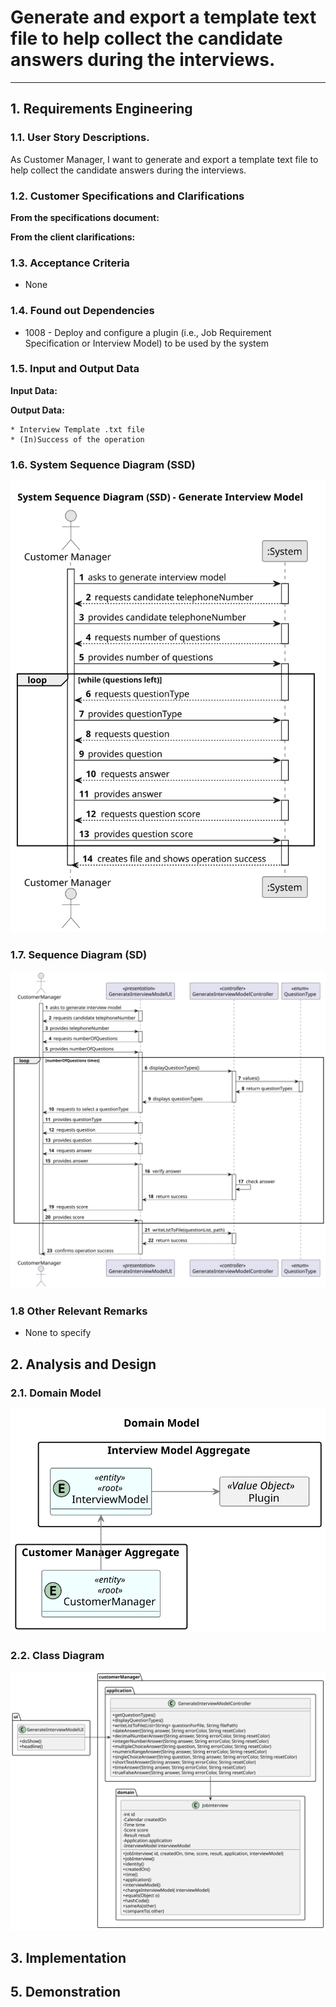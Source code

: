 # Generate and export a template text file to help collect the candidate answers during the interviews.

--------

## 1. Requirements Engineering

### 1.1. User Story Descriptions.

As Customer Manager, I want to generate and export a template text file to help collect the candidate answers during the interviews.

### 1.2. Customer Specifications and Clarifications

**From the specifications document:**

**From the client clarifications:**

### 1.3. Acceptance Criteria

* None

### 1.4. Found out Dependencies

* 1008 - Deploy and configure a plugin (i.e., Job Requirement Specification or Interview Model) to be used by the system

### 1.5. Input and Output Data

**Input Data:**

**Output Data:**

    * Interview Template .txt file
    * (In)Success of the operation

### 1.6. System Sequence Diagram (SSD)

![system-sequence-diagram](system-sequence-diagram.svg)

### 1.7. Sequence Diagram (SD)

![sequence-diagram](sequence-diagram.svg)

### 1.8 Other Relevant Remarks

*  None to specify 

## 2. Analysis and Design

### 2.1. Domain Model

![domain-model](domain-model.svg)


### 2.2. Class Diagram

![class-diagram](class-diagram.svg)


## 3. Implementation

## 5. Demonstration